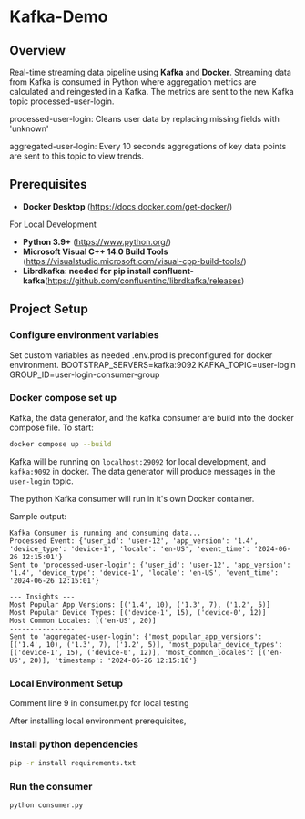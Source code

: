 # Kafka-Demo

## Overview
Real-time streaming data pipeline using **Kafka** and **Docker**. Streaming data from Kafka is consumed in Python where aggregation metrics are calculated and reingested in a Kafka. The metrics are sent to the new Kafka topic processed-user-login.

processed-user-login:
Cleans user data by replacing missing fields with 'unknown'

aggregated-user-login:
Every 10 seconds aggregations of key data points are sent to this topic to view trends.


## Prerequisites

- **Docker Desktop** (https://docs.docker.com/get-docker/)

For Local Development
- **Python 3.9+** (https://www.python.org/)
- **Microsoft Visual C++ 14.0 Build Tools** (https://visualstudio.microsoft.com/visual-cpp-build-tools/)
- **Librdkafka: needed for pip install confluent-kafka**(https://github.com/confluentinc/librdkafka/releases)

## Project Setup

### Configure environment variables
Set custom variables as needed .env.prod is preconfigured for docker environment.
BOOTSTRAP_SERVERS=kafka:9092
KAFKA_TOPIC=user-login
GROUP_ID=user-login-consumer-group

### Docker compose set up
Kafka, the data generator, and the kafka consumer are build into the docker compose file.
To start:

```bash
docker compose up --build
```

Kafka will be running on `localhost:29092` for local development, and `kafka:9092` in docker. The data generator will produce messages in the `user-login` topic.

The python Kafka consumer will run in it's own Docker container.

Sample output:

```
Kafka Consumer is running and consuming data...
Processed Event: {'user_id': 'user-12', 'app_version': '1.4', 'device_type': 'device-1', 'locale': 'en-US', 'event_time': '2024-06-26 12:15:01'}
Sent to 'processed-user-login': {'user_id': 'user-12', 'app_version': '1.4', 'device_type': 'device-1', 'locale': 'en-US', 'event_time': '2024-06-26 12:15:01'}

--- Insights ---
Most Popular App Versions: [('1.4', 10), ('1.3', 7), ('1.2', 5)]
Most Popular Device Types: [('device-1', 15), ('device-0', 12)]
Most Common Locales: [('en-US', 20)]
----------------
Sent to 'aggregated-user-login': {'most_popular_app_versions': [('1.4', 10), ('1.3', 7), ('1.2', 5)], 'most_popular_device_types': [('device-1', 15), ('device-0', 12)], 'most_common_locales': [('en-US', 20)], 'timestamp': '2024-06-26 12:15:10'}
```

### Local Environment Setup

Comment line 9 in consumer.py for local testing

After installing local environment prerequisites,

### Install python dependencies

```bash
pip -r install requirements.txt
```

### Run the consumer

```bash
python consumer.py
```